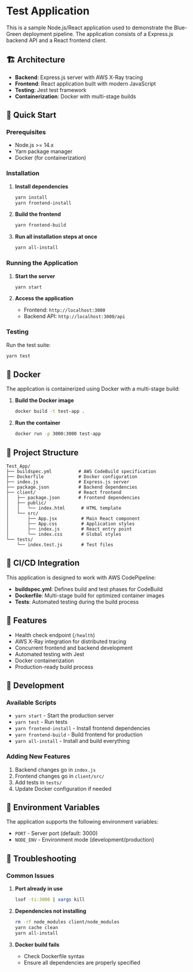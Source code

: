 # Test Application

This is a sample Node.js/React application used to demonstrate the Blue-Green deployment pipeline. The application consists of a Express.js backend API and a React frontend client.

## 🏗️ Architecture

- **Backend**: Express.js server with AWS X-Ray tracing
- **Frontend**: React application built with modern JavaScript
- **Testing**: Jest test framework
- **Containerization**: Docker with multi-stage builds

## 🚀 Quick Start

### Prerequisites

- Node.js >= 14.x
- Yarn package manager
- Docker (for containerization)

### Installation

1. **Install dependencies**
   ```bash
   yarn install
   yarn frontend-install
   ```

2. **Build the frontend**
   ```bash
   yarn frontend-build
   ```

3. **Run all installation steps at once**
   ```bash
   yarn all-install
   ```

### Running the Application

1. **Start the server**
   ```bash
   yarn start
   ```

2. **Access the application**
   - Frontend: `http://localhost:3000`
   - Backend API: `http://localhost:3000/api`

### Testing

Run the test suite:
```bash
yarn test
```

## 🐳 Docker

The application is containerized using Docker with a multi-stage build:

1. **Build the Docker image**
   ```bash
   docker build -t test-app .
   ```

2. **Run the container**
   ```bash
   docker run -p 3000:3000 test-app
   ```

## 📁 Project Structure

```
Test_App/
├── buildspec.yml          # AWS CodeBuild specification
├── Dockerfile             # Docker configuration
├── index.js               # Express.js server
├── package.json           # Backend dependencies
├── client/                # React frontend
│   ├── package.json       # Frontend dependencies
│   ├── public/
│   │   └── index.html      # HTML template
│   └── src/
│       ├── App.jsx         # Main React component
│       ├── App.css         # Application styles
│       ├── index.js        # React entry point
│       └── index.css       # Global styles
└── tests/
    └── index.test.js       # Test files
```

## 🔧 CI/CD Integration

This application is designed to work with AWS CodePipeline:

- **buildspec.yml**: Defines build and test phases for CodeBuild
- **Dockerfile**: Multi-stage build for optimized container images
- **Tests**: Automated testing during the build process

## 🧪 Features

- Health check endpoint (`/health`)
- AWS X-Ray integration for distributed tracing
- Concurrent frontend and backend development
- Automated testing with Jest
- Docker containerization
- Production-ready build process

## 🤝 Development

### Available Scripts

- `yarn start` - Start the production server
- `yarn test` - Run tests
- `yarn frontend-install` - Install frontend dependencies
- `yarn frontend-build` - Build frontend for production
- `yarn all-install` - Install and build everything

### Adding New Features

1. Backend changes go in `index.js`
2. Frontend changes go in `client/src/`
3. Add tests in `tests/`
4. Update Docker configuration if needed

## 📝 Environment Variables

The application supports the following environment variables:

- `PORT` - Server port (default: 3000)
- `NODE_ENV` - Environment mode (development/production)

## 🐛 Troubleshooting

### Common Issues

1. **Port already in use**
   ```bash
   lsof -ti:3000 | xargs kill
   ```

2. **Dependencies not installing**
   ```bash
   rm -rf node_modules client/node_modules
   yarn cache clean
   yarn all-install
   ```

3. **Docker build fails**
   - Check Dockerfile syntax
   - Ensure all dependencies are properly specified